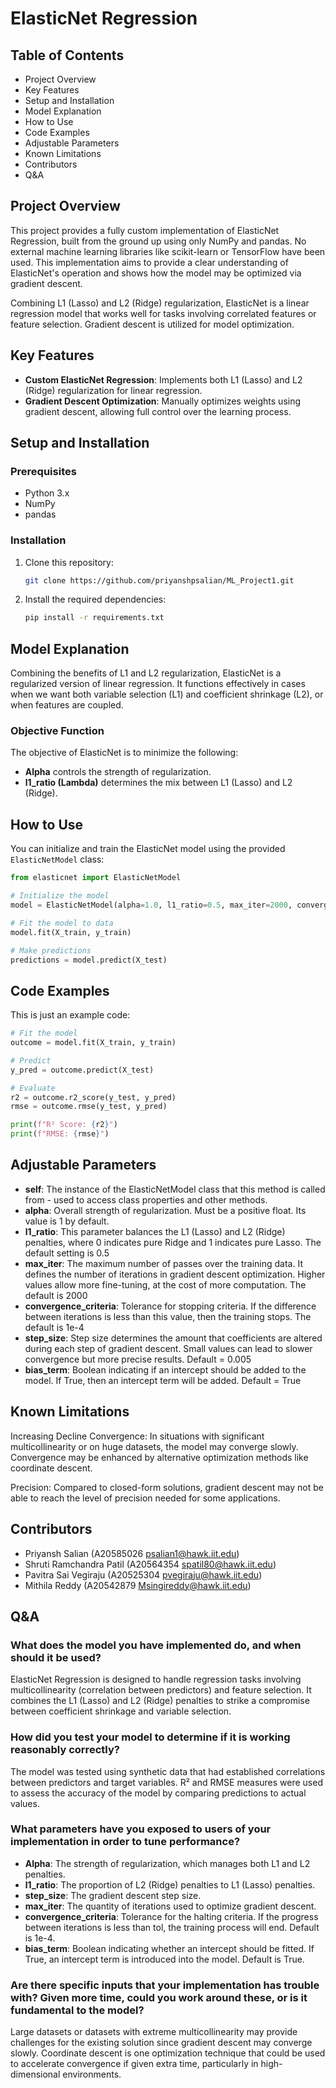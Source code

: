 # ElasticNet Regression

## Table of Contents
- Project Overview
- Key Features
- Setup and Installation
- Model Explanation
- How to Use
- Code Examples
- Adjustable Parameters
- Known Limitations
- Contributors
- Q&A

## Project Overview
This project provides a fully custom implementation of ElasticNet Regression, built from the ground up using only NumPy and pandas. No external machine learning libraries like scikit-learn or TensorFlow have been used. This implementation aims to provide a clear understanding of ElasticNet's operation and shows how the model may be optimized via gradient descent.

Combining L1 (Lasso) and L2 (Ridge) regularization, ElasticNet is a linear regression model that works well for tasks involving correlated features or feature selection. Gradient descent is utilized for model optimization.

## Key Features
- **Custom ElasticNet Regression**: Implements both L1 (Lasso) and L2 (Ridge) regularization for linear regression.
- **Gradient Descent Optimization**: Manually optimizes weights using gradient descent, allowing full control over the learning process.

## Setup and Installation
### Prerequisites
- Python 3.x
- NumPy
- pandas

### Installation
1. Clone this repository:
    ```bash
    git clone https://github.com/priyanshpsalian/ML_Project1.git
    ```
2. Install the required dependencies:
    ```bash
    pip install -r requirements.txt
    ```

## Model Explanation
Combining the benefits of L1 and L2 regularization, ElasticNet is a regularized version of linear regression. It functions effectively in cases when we want both variable selection (L1) and coefficient shrinkage (L2), or when features are coupled.

### Objective Function

The objective of ElasticNet is to minimize the following:


- **Alpha** controls the strength of regularization.
- **l1_ratio (Lambda)** determines the mix between L1 (Lasso) and L2 (Ridge).

## How to Use
You can initialize and train the ElasticNet model using the provided `ElasticNetModel` class:
```python
from elasticnet import ElasticNetModel

# Initialize the model
model = ElasticNetModel(alpha=1.0, l1_ratio=0.5, max_iter=2000, convergence_criteria=1e-4, step_size=0.005, bias_term=True)

# Fit the model to data
model.fit(X_train, y_train)

# Make predictions
predictions = model.predict(X_test)

```
## Code Examples
This is just an example code:
```python
# Fit the model
outcome = model.fit(X_train, y_train)

# Predict
y_pred = outcome.predict(X_test)

# Evaluate
r2 = outcome.r2_score(y_test, y_pred)
rmse = outcome.rmse(y_test, y_pred)

print(f"R² Score: {r2}")
print(f"RMSE: {rmse}")
```

## Adjustable Parameters

- **self**: The instance of the ElasticNetModel class that this method is called from - used to access class properties and other methods.
- **alpha**: Overall strength of regularization. Must be a positive float. Its value is 1 by default.
- **l1_ratio**: This parameter balances the L1 (Lasso) and L2 (Ridge) penalties, where 0 indicates pure Ridge and 1 indicates pure Lasso. The default setting is 0.5
- **max_iter**: The maximum number of passes over the training data. It defines the number of iterations in gradient descent optimization. Higher values allow more fine-tuning, at the cost of more computation. The default is 2000
- **convergence_criteria**: Tolerance for stopping criteria. If the difference between iterations is less than this value, then the training stops. The default is 1e-4
- **step_size**: Step size determines the amount that coefficients are altered during each step of gradient descent. Small values can lead to slower convergence but more precise results. Default = 0.005
- **bias_term**: Boolean indicating if an intercept should be added to the model. If True, then an intercept term will be added. Default = True


## Known Limitations
Increasing Decline Convergence: In situations with significant multicollinearity or on huge datasets, the model may converge slowly. Convergence may be enhanced by alternative optimization methods like coordinate descent.

Precision: Compared to closed-form solutions, gradient descent may not be able to reach the level of precision needed for some applications.


## Contributors
- Priyansh Salian (A20585026 psalian1@hawk.iit.edu)
- Shruti Ramchandra Patil (A20564354 spatil80@hawk.iit.edu)
- Pavitra Sai Vegiraju (A20525304 pvegiraju@hawk.iit.edu)
- Mithila Reddy (A20542879 Msingireddy@hawk.iit.edu)

## Q&A

### What does the model you have implemented do, and when should it be used?
ElasticNet Regression is designed to handle regression tasks involving multicollinearity (correlation between predictors) and feature selection. It combines the L1 (Lasso) and L2 (Ridge) penalties to strike a compromise between coefficient shrinkage and variable selection.

### How did you test your model to determine if it is working reasonably correctly?
The model was tested using synthetic data that had established correlations between predictors and target variables. R² and RMSE measures were used to assess the accuracy of the model by comparing predictions to actual values.

### What parameters have you exposed to users of your implementation in order to tune performance?
- **Alpha**: The strength of regularization, which manages both L1 and L2 penalties.
- **l1_ratio**: The proportion of L2 (Ridge) penalties to L1 (Lasso) penalties.
- **step_size**: The gradient descent step size.
- **max_iter**: The quantity of iterations used to optimize gradient descent.
- **convergence_criteria**: Tolerance for the halting criteria. If the progress between iterations is less than tol, the training process will end. Default is 1e-4.
- **bias_term**: Boolean indicating whether an intercept should be fitted. If True, an intercept term is introduced into the model. Default is True.

### Are there specific inputs that your implementation has trouble with? Given more time, could you work around these, or is it fundamental to the model?
Large datasets or datasets with extreme multicollinearity may provide challenges for the existing solution since gradient descent may converge slowly. Coordinate descent is one optimization technique that could be used to accelerate convergence if given extra time, particularly in high-dimensional environments.




















